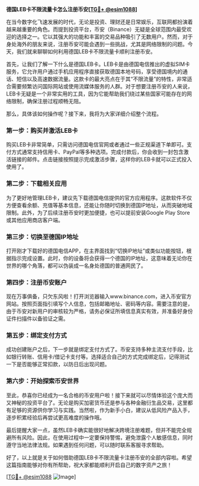 **德国LEB卡不限流量卡怎么注册币安[[TG💪+ @esim1088](https://t.me/s/esim1088)]**

在当今数字化飞速发展的时代，无论是投资、理财还是日常娱乐，互联网都扮演着越来越重要的角色。而提到投资平台，币安（Binance）无疑是全球范围内最受欢迎的选择之一。它以其强大的功能和丰富的交易品种吸引了无数用户。然而，对于身处海外的朋友来说，注册币安可能会遇到一些挑战，尤其是网络限制的问题。今天，我们就来聊聊如何利用德国LEB卡不限流量卡顺利注册币安。

首先，让我们了解一下什么是德国LEB卡。LEB卡是由德国电信推出的虚拟SIM卡服务，它允许用户通过手机应用程序直接获取德国本地号码，享受德国境内的通话、短信以及高速数据流量。这款卡的最大亮点在于其“不限流量”的特性，非常适合需要频繁访问国际网站或使用流媒体服务的人群。对于想要注册币安的人来说，LEB卡无疑是一个非常实用的工具，因为它能帮助我们绕过某些国家可能存在的网络限制，确保注册过程顺畅无阻。

那么，具体该如何操作呢？接下来，我将为大家详细介绍整个流程。

### 第一步：购买并激活LEB卡

购买LEB卡非常简单，只需访问德国电信官网或者通过一些正规渠道下单即可。支付方式通常支持信用卡、PayPal等多种选项。完成付款后，你会收到一封包含激活链接的邮件。点击链接按照提示完成激活步骤，这样你的LEB卡就可以正式投入使用了。

### 第二步：下载相关应用

为了更好地管理LEB卡，建议先下载德国电信提供的官方应用程序。这款软件不仅方便查看余额、充值等基本信息，还能让你随时切换到德国IP地址，从而突破地域限制。此外，为了后续注册币安时更加便捷，也可以提前安装Google Play Store或其他应用商店客户端。

### 第三步：切换至德国IP地址

打开刚才下载好的德国电信APP，在主界面找到“切换IP地址”或类似功能按钮，根据指示完成设置。此时，你的设备将会获得一个德国的IP地址，这意味着无论你在世界的哪个角落，都可以伪装成一名身处德国的普通网民了。

### 第四步：注册币安账户

现在万事俱备，只欠东风啦！打开浏览器输入www.binance.com，进入币安官方网站。按照页面指引填写个人信息，包括邮箱地址、密码等内容。需要注意的是，由于币安对新用户的审核较为严格，请务必保证所填信息真实有效，并准备好身份证件扫描件以备验证之需。

### 第五步：绑定支付方式

成功创建账户之后，下一步就是绑定支付方式了。币安支持多种主流支付手段，比如银行转账、信用卡/借记卡支付等。选择适合自己的方式完成绑定后，记得测试一下是否能够正常扣款，以防日后出现问题。

### 第六步：开始探索币安世界

至此，恭喜你已经成为一名合格的币安用户啦！接下来就可以尽情体验这个庞大而又神秘的投资平台了。无论是购买加密货币还是参与各种金融衍生品交易，这里都有足够的资源供你学习与实践。当然啦，作为新手小白，建议从低风险产品入手，逐步积累经验后再尝试更高难度的操作哦。

最后提醒大家一点，虽然LEB卡确实能很好地解决跨境注册难题，但并不能完全规避所有风险。因此，在使用过程中一定要保持警惕，避免泄露个人敏感信息，同时遵守当地法律法规。如果遇到任何问题，可以随时联系客服寻求帮助。

好了，以上就是关于如何借助德国LEB卡不限流量卡注册币安的全部内容啦。希望这篇指南能够对你有所帮助，祝大家都能顺利开启自己的数字资产之旅！

[[TG💪+ @esim1088](https://t.me/s/esim1088) ![Image](https://i.postimg.cc/4NQfJmqS/Snipaste-2025-05-13-00-14-12.png)]